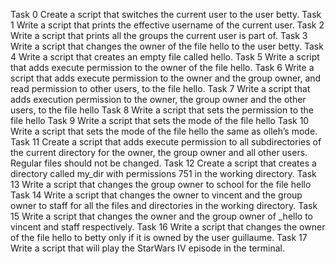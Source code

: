 Task 0 Create a script that switches the current user to the user betty.
Task 1 Write a script that prints the effective username of the current user.
Task 2 Write a script that prints all the groups the current user is part of.
Task 3 Write a script that changes the owner of the file hello to the user betty.
Task 4 Write a script that creates an empty file called hello.
Task 5 Write a script that adds execute permission to the owner of the file hello.
Task 6 Write a script that adds execute permission to the owner and the group owner, and read permission to other users, to the file hello.
Task 7 Write a script that adds execution permission to the owner, the group owner and the other users, to the file hello
Task 8 Write a script that sets the permission to the file hello
Task 9 Write a script that sets the mode of the file hello
Task 10 Write a script that sets the mode of the file hello the same as olleh’s mode.
Task 11 Create a script that adds execute permission to all subdirectories of the current directory for the owner, the group owner and all other users. Regular files should not be changed.
Task 12 Create a script that creates a directory called my_dir with permissions 751 in the working directory.
Task 13 Write a script that changes the group owner to school for the file hello
Task 14 Write a script that changes the owner to vincent and the group owner to staff for all the files and directories in the working directory.
Task 15 Write a script that changes the owner and the group owner of _hello to vincent and staff respectively.
Task 16 Write a script that changes the owner of the file hello to betty only if it is owned by the user guillaume.
Task 17 Write a script that will play the StarWars IV episode in the terminal.
